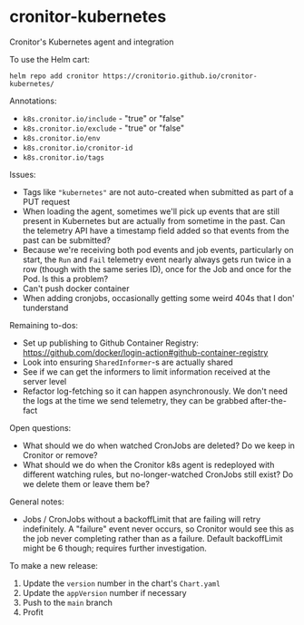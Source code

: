 # cronitor-kubernetes

Cronitor's Kubernetes agent and integration

To use the Helm cart:

    helm repo add cronitor https://cronitorio.github.io/cronitor-kubernetes/


Annotations: 
* `k8s.cronitor.io/include` - "true" or "false"
* `k8s.cronitor.io/exclude` - "true" or "false"
* `k8s.cronitor.io/env`
* `k8s.cronitor.io/cronitor-id`
* `k8s.cronitor.io/tags`

Issues:
* Tags like `"kubernetes"` are not auto-created when submitted as part of a PUT request
* When loading the agent, sometimes we'll pick up events that are still present in Kubernetes but are actually
from sometime in the past. Can the telemetry API have a timestamp field added so that events from the past 
can be submitted?
* Because we're receiving both pod events and job events, particularly on start, the `Run` and `Fail` telemetry
event nearly always gets run twice in a row (though with the same series ID), once for the Job and 
  once for the Pod. Is this a problem?
* Can't push docker container
* When adding cronjobs, occasionally getting some weird 404s that I don' tunderstand
  
Remaining to-dos:
* Set up publishing to Github Container Registry: https://github.com/docker/login-action#github-container-registry
* Look into ensuring `SharedInformer`-s are actually shared
* See if we can get the informers to limit information received at the server level
* Refactor log-fetching so it can happen asynchronously. We don't need the logs at the time
we send telemetry, they can be grabbed after-the-fact

Open questions:
* What should we do when watched CronJobs are deleted? Do we keep in Cronitor or remove?
* What should we do when the Cronitor k8s agent is redeployed with different watching rules, but 
no-longer-watched CronJobs still exist? Do we delete them or leave them be?

General notes:
* Jobs / CronJobs without a backoffLimit that are failing will retry indefinitely. A "failure" event never occurs, so
Cronitor would see this as the job never completing rather than as a failure. Default backoffLimit might be 6 though;
requires further investigation.
  

To make a new release:
1. Update the `version` number in the chart's `Chart.yaml`
2. Update the `appVersion` number if necessary
3. Push to the `main` branch
4. Profit